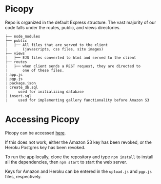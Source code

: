 # Picopy
Repo is organized in the default Express structure.
The vast majority of our code falls under the routes, public, and views directories.
```
├── node_modules
├── public
|   ├── All files that are served to the client
|       (javascripts, css files, site images)
├── views
|   ├── EJS files converted to html and served to the client
├── routes
|   ├── when client sends a REST request, they are directed to
|       one of these files.
| app.js
| pgp.js
| package.json
| create_db.sql
|     used for initializing database
| insert.sql
|     used for implementing gallery functionality before Amazon S3
```

# Accessing Picopy

Picopy can be accessed [here](http://picopyimages.herokuapp.com/).

If this does not work, either the Amazon S3 key has been revoked, or the Heroku Postgres key has been revoked.

To run the app locally, clone the repository and type
`npm install`
to install all the dependencies, then
`npm start`
to start the web server.

Keys for Amazon and Heroku can be entered in the `upload.js` and `pgp.js` files, respectively.


